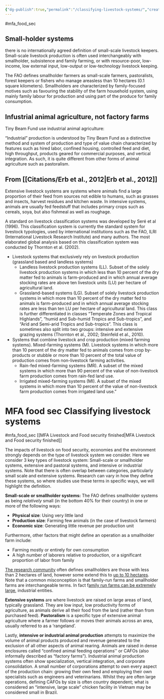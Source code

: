 ```yaml
---
{"dg-publish":true,"permalink":"/classifying-livestock-systems/","created":"2024-03-31T19:24:17.000+01:00","updated":"2025-09-28T23:49:20.582+01:00"}
---
```


#mfa_food_sec 


## Small-holder systems
there is no internationally agreed definition of small-scale livestock keepers. Small-scale livestock production is often used interchangeably with smallholder, subsistence and family farming, or with resource-poor, low-income, low external input, low-output or low-technology livestock keeping.

The FAO defines smallholder farmers as small-scale farmers, pastoralists, forest keepers or fishers who manage areasless than 10 hectares (0.1 square kilometers). Smallholders are characterized by family-focused motives such as favouring the stability of the farm household system, using mainly family labour for production and using part of the produce for family consumption.
## Infustrial animal agriculture, not factory farms
Tiny Beam Fund use industrial animal agriculture:

“Industrial” production is understood by Tiny Beam Fund as a distinctive method and system of production and type of value chain characterized by features such as hired labor, confined housing, controlled feed and diet, high throughput, products geared for commercial purposes, and vertical integration. As such, it is quite different from other forms of animal agriculture such as pastoralism.

## From [[Citations/Erb et al., 2012\|Erb et al., 2012]]
Extensive livestock systems are systems where animals find a large proportion of their feed from sources not edible to humans, such as grasses and insects, harvest residues and kitchen waste. In intensive systems, animals are usually fed feedstuff that includes primary crops such as cereals, soya, but also fishmeal as well as roughage.

A standard on livestock classification systems was developed by Seré et al (1996). This classification system is currently the standard system for livestock typologies, used by international institutions such as the FAO, ILRI (International Livestock Research Institute) and many authors. The most elaborated global analysis based on this classification system was conducted by Thornton et al. (2002). 

- Livestock systems that exclusively rely on livestock production (grassland based and landless systems)
	- Landless livestock production systems (LL). Subset of the solely livestock production systems in which less than 10 percent of the dry matter fed to animals is farm-produced and in which annual average stocking rates are above ten livestock units (LU) per hectare of agricultural land.
	- Grassland-based systems (LG). Subset of solely livestock production systems in which more than 10 percent of the dry matter fed to animals is farm-produced and in which annual average stocking rates are less than ten LU per hectare of agricultural land. This class is further differentiated in classes “Temperate Zones and Tropical Highlands”, “humid and Sub-humid Tropics and Sub-tropics”, and “Arid and Semi-arid Tropics and Sub-tropics”. This class is sometimes also split into two groups: intensive and extensive grazing systems (Thornton et al., 2002; Steinfeld et al., 2010).
- Systems that combine livestock and crop production (mixed farming systems). Mixed-farming systems (M). Livestock systems in which more than 10 percent of the dry matter fed to animals comes from crop by-products or stubble or more than 10 percent of the total value of production comes from non-livestock farming activities. 
	- Rain-fed mixed-farming systems (MR). A subset of the mixed systems in which more than 90 percent of the value of non-livestock farm production comes from rain-fed land use. 
	- Irrigated mixed-farming systems (MI). A subset of the mixed systems in which more than 10 percent of the value of non-livestock farm production comes from irrigated land use.”

# MFA food sec Classifying livestock systems
#mfa_food_sec 
[[MFA Livestock and Food security finished\|MFA Livestock and Food security finished]]

The impacts of livestock on food security, economies and the environment strongly depends on the type of livestock system we consider. Here we consider 3 key types of livestock system: Small-scale or smallholder systems, extensive and pastoral systems, and intensive or industrial systems. Note that there is often overlap between categories, particularly small scale and extensive systems. Research can vary in how they define these systems, so where studies use these terms in specific ways, we will highlight the definition.

**Small-scale or smallholder systems:** The FAO defines smallholder systems as being *relatively* small (in the bottom 40% for their country) in one or more of the following ways:

- **Physical size**: Using very little land  
- **Production size**: Farming few animals (in the case of livestock farmers)  
- **Economic size**: Generating little revenue per production unit 

Furthermore, other factors that might define an operation as a smallholder farm include:

- Farming mostly or entirely for own consumption  
- A high number of laborers relative to production, or a significant proportion of labor from family

[The research community](https://www.sciencedirect.com/science/article/pii/S2211912417301293) often defines smallholders are those with less than 2 hectares of land, however some extend this to [up to 10 hectares](https://www.heifer.org/blog/what-is-a-smallholder-farmer.html). Note that a common misconception is that family-run farms and smallholder farms are interchangeable terms. In fact f[amily run farms can be extremely large](https://ourworldindata.org/smallholder-food-production), industrial entities.

**Extensive systems** are where livestock are raised on large areas of land, typically grassland. They are low input, low productivity forms of agriculture, as animals derive all their food from the land (rather than from purchased feed). **Pastoralism** is a specific type of extensive animal agriculture where a farmer follows or moves their animals across an area, usually referred to as a ‘rangeland’. 

Lastly, **intensive or industrial animal production** attempts to maximize the volume of animal products produced and revenue generated to the exclusion of all other aspects of animal rearing. Animals are raised in dense enclosures called “confined animal feeding operations'' or CAFOs (also informally described as “factory farms”). Industrial animal production systems often show specialization, vertical integration, and corporate consolidation. A small number of corporations attempt to own every aspect of the production chain: growing their own feed and employing their own specialists such as engineers and veterinarians. Whilst they are often large operations, defining CAFOs by size is often country dependent; what is considered an “intensive, large scale” chicken facility in Vietnam may be considered small in Brazil.